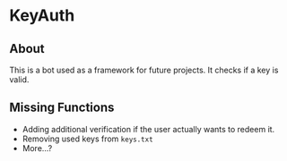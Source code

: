 # KeyAuth
## About
This is a bot used as a framework for future projects. It checks if a key is valid.
## Missing Functions
- Adding additional verification if the user actually wants to redeem it.
- Removing used keys from ``keys.txt``
- More...?